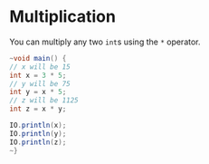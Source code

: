 # Multiplication

You can multiply any two `int`s using the `*` operator.

```java
~void main() {
// x will be 15
int x = 3 * 5;
// y will be 75
int y = x * 5;
// z will be 1125
int z = x * y;

IO.println(x);
IO.println(y);
IO.println(z);
~}
```

